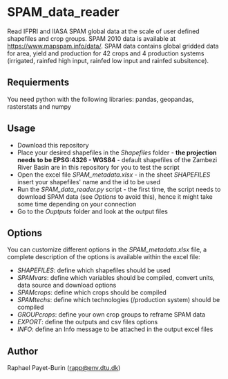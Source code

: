 # SPAM_data_reader
Read IFPRI and IIASA SPAM global data at the scale of user defined shapefiles and crop groups.
SPAM 2010 data is available at https://www.mapspam.info/data/. SPAM data contains global gridded data for area, yield and production for 42 crops and 4 production systems (irrigated, rainfed high input, rainfed low input and rainfed subsitence). 

## Requierments
 You need python with the following libraries: pandas, geopandas, rasterstats and numpy
 
## Usage
* Download this repository
* Place your desired shapefiles in the _Shapefiles_ folder - **the projection needs to be EPSG:4326 - WGS84** - default shapefiles of the Zambezi River Basin are in this repository for you to test the script
* Open the excel file _SPAM_metadata.xlsx_ - in the sheet _SHAPEFILES_ insert your shapefiles' name and the id to be used
* Run the _SPAM_data_reader.py_ script - the first time, the script needs to download SPAM data (see _Options_ to avoid this), hence it might take some time depending on your connection
* Go to the _Ouptputs_ folder and look at the output files

## Options
You can customize different options in the _SPAM_metadata.xlsx_ file, a complete description of the options is available within the excel file:
* _SHAPEFILES_: define which shapefiles should be used
* _SPAMvars_: define which variables should be compiled, convert units, data source and download options
* _SPAMcrops_: define which crops should be compiled
* _SPAMtechs_: define which technologies (/production system) should be compiled
* _GROUPcrops_: define your own crop groups to reframe SPAM data
* _EXPORT_: define the outputs and csv files options
* _INFO_: define an Info message to be attached in the output excel files

## Author
Raphael Payet-Burin (rapp@env.dtu.dk)
